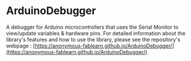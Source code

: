 # ArduinoDebugger
A debugger for Arduino microcontrollers that uses the Serial Monitor to view/update variables &amp; hardware pins.  For detailed information about the library's features and how to use the library, please see the repository's webpage : [https://anonymous-fablearn.github.io/ArduinoDebugger/](https://anonymous-fablearn.github.io/ArduinoDebugger/)
